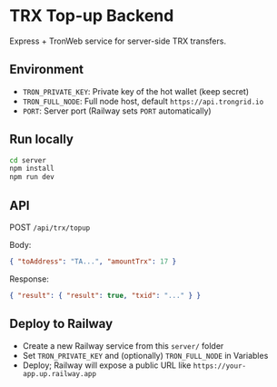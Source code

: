 # TRX Top-up Backend

Express + TronWeb service for server-side TRX transfers.

## Environment

- `TRON_PRIVATE_KEY`: Private key of the hot wallet (keep secret)
- `TRON_FULL_NODE`: Full node host, default `https://api.trongrid.io`
- `PORT`: Server port (Railway sets `PORT` automatically)

## Run locally

```bash
cd server
npm install
npm run dev
```

## API

POST `/api/trx/topup`

Body:
```json
{ "toAddress": "TA...", "amountTrx": 17 }
```

Response:
```json
{ "result": { "result": true, "txid": "..." } }
```

## Deploy to Railway

- Create a new Railway service from this `server/` folder
- Set `TRON_PRIVATE_KEY` and (optionally) `TRON_FULL_NODE` in Variables
- Deploy; Railway will expose a public URL like `https://your-app.up.railway.app`
